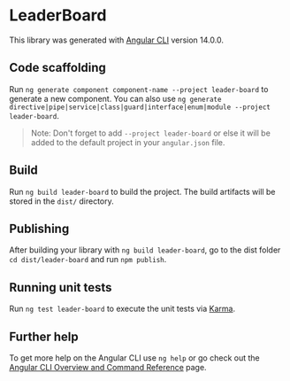 # LeaderBoard

This library was generated with [Angular CLI](https://github.com/angular/angular-cli) version 14.0.0.

## Code scaffolding

Run `ng generate component component-name --project leader-board` to generate a new component. You can also use `ng generate directive|pipe|service|class|guard|interface|enum|module --project leader-board`.
> Note: Don't forget to add `--project leader-board` or else it will be added to the default project in your `angular.json` file. 

## Build

Run `ng build leader-board` to build the project. The build artifacts will be stored in the `dist/` directory.

## Publishing

After building your library with `ng build leader-board`, go to the dist folder `cd dist/leader-board` and run `npm publish`.

## Running unit tests

Run `ng test leader-board` to execute the unit tests via [Karma](https://karma-runner.github.io).

## Further help

To get more help on the Angular CLI use `ng help` or go check out the [Angular CLI Overview and Command Reference](https://angular.io/cli) page.
